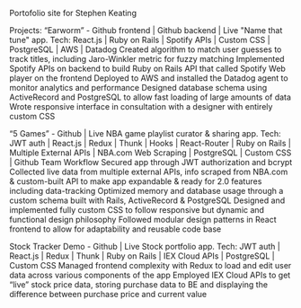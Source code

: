 Portofolio site for Stephen Keating

Projects:
“Earworm” - Github frontend | Github backend | Live
"Name that tune" app. Tech: React.js | Ruby on Rails | Spotify APIs | Custom CSS | PostgreSQL | AWS | Datadog
Created algorithm to match user guesses to track titles, including Jaro-Winkler metric for fuzzy matching
Implemented Spotify APIs on backend to build Ruby on Rails API that called Spotify Web player on the frontend
Deployed to AWS and installed the Datadog agent to monitor analytics and performance
Designed database schema using ActiveRecord and PostgreSQL to allow fast loading of large amounts of data
Wrote responsive interface in consultation with a designer with entirely custom CSS

“5 Games” - Github | Live
NBA game playlist curator & sharing app. Tech: JWT auth | React.js | Redux | Thunk | Hooks | React-Router | Ruby on Rails | Multiple External APIs | NBA.com Web Scraping | PostgreSQL | Custom CSS | Github Team Workflow
Secured app through JWT authorization and bcrypt 
Collected live data from multiple external APIs, info scraped from NBA.com & custom-built API to make app expandable & ready for 2.0 features including data-tracking
Optimized memory and database usage through a custom schema built with Rails, ActiveRecord & PostgreSQL
Designed and implemented fully custom CSS to follow responsive but dynamic and functional design philosophy
Followed modular design patterns in React frontend to allow for adaptability and reusable code base

Stock Tracker Demo - Github | Live
Stock portfolio app. Tech: JWT auth | React.js | Redux | Thunk | Ruby on Rails | IEX Cloud APIs | PostgreSQL | Custom CSS
Managed frontend complexity with Redux to load and edit user data across various components of the app
Employed IEX Cloud APIs to get “live” stock price data, storing purchase data to BE and displaying the difference between purchase price and current value